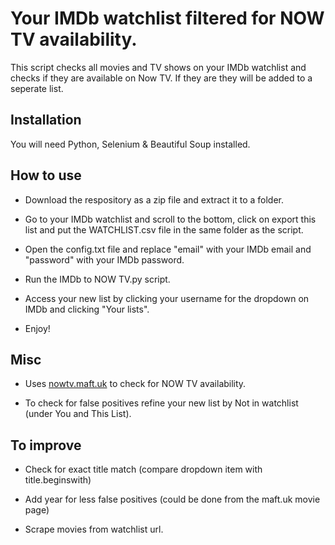 # Your IMDb watchlist filtered for NOW TV availability.
This script checks all movies and TV shows on your IMDb watchlist and checks if they are available on Now TV.
If they are they will be added to a seperate list.

## Installation
You will need Python, Selenium & Beautiful Soup installed.

## How to use
* Download the respository as a zip file and extract it to a folder.

* Go to your IMDb watchlist and scroll to the bottom, click on export this list and put the WATCHLIST.csv file in the same folder as the script.

* Open the config.txt file and replace "email" with your IMDb email and "password" with your IMDb password.

* Run the IMDb to NOW TV.py script.

* Access your new list by clicking your username for the dropdown on IMDb and clicking "Your lists".

* Enjoy!

## Misc
* Uses [nowtv.maft.uk](nowtv.maft.uk) to check for NOW TV availability.

* To check for false positives refine your new list by Not in watchlist (under You and This List).

## To improve
* Check for exact title match (compare dropdown item with title.beginswith)

* Add year for less false positives (could be done from the maft.uk movie page)

* Scrape movies from watchlist url.
